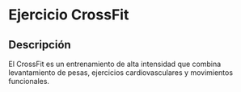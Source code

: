 # Ejercicio CrossFit

## Descripción
El CrossFit es un entrenamiento de alta intensidad que combina levantamiento de pesas, ejercicios cardiovasculares y movimientos funcionales.

